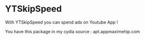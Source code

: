YTSkipSpeed
===========
With YTSkipSpeed you can spend ads on Youtube App ! 

You have this package in my cydia source : apt.appmaximehip.com
